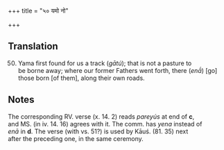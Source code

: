 +++
title = "५० यमो नो"

+++
## Translation
50. Yama first found for us a track (*gātú*); that is not a pasture to  
be borne away; where our former Fathers went forth, there (*enā́*) \[go\]  
those born \[of them\], along their own roads.

## Notes
The corresponding RV. verse (x. 14. 2) reads *pareyús* at end of **c**,  
and MS. (in iv. 14. 16) agrees with it. The comm. has *yena* instead of  
*enā* in **d**. The verse (with vs. 51?) is used by Kāuś. (81. 35) next  
after the preceding one, in the same ceremony.
